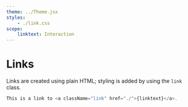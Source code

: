 ```yaml
---
theme: ../Theme.jsx
styles:
    - ./link.css
scope:
    linktext: Interaction
---
```


# Links

Links are created using plain HTML; styling is added by using
the `link` class.

```jsx demo aside
This is a link to <a className="link" href="./">{linktext}</a>.
```
